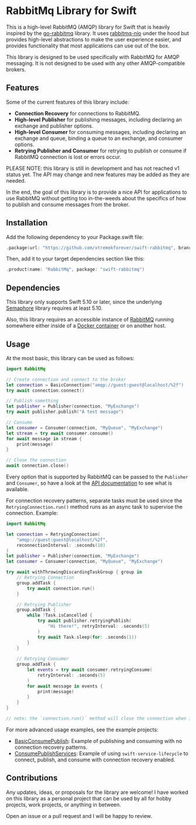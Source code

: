 # RabbitMq Library for Swift

This is a high-level RabbitMQ (AMQP) library for Swift that is heavily inspired by the [go-rabbitmq](https://github.com/wagslane/go-rabbitmq) library. It uses [rabbitmq-nio](https://github.com/funcmike/rabbitmq-nio) under the hood but provides high-level abstractions to make the user experience easier, and provides functionality that most applications can use out of the box.

This library is designed to be used specifically with RabbitMQ for AMQP messaging. It is not designed to be used with any other AMQP-compatible brokers.

## Features

Some of the current features of this library include:

- **Connection Recovery** for connections to RabbitMQ.
- **High-level Publisher** for publishing messages, including declaring an exchange and publisher options.
- **High-level Consumer** for consuming messages, including declaring an exchange and queue, binding a queue to an exchange, and consumer options.
- **Retrying Publisher and Consumer** for retrying to publish or consume if RabbitMQ connection is lost or errors occur.

PLEASE NOTE: this library is still in development and has not reached v1 status yet. The API may change and new features may be added as they are needed.

In the end, the goal of this library is to provide a nice API for applications to use RabbitMQ without getting too in-the-weeds about the specifics of how to publish and consume messages from the broker.

## Installation

Add the following dependency to your Package.swift file:

```swift
.package(url: "https://github.com/xtremekforever/swift-rabbitmq", branch: "main")
```

Then, add it to your target dependencies section like this:

```swift
.product(name: "RabbitMq", package: "swift-rabbitmq")
```

## Dependencies

This library only supports Swift 5.10 or later, since the underlying [Semaphore](https://github.com/groue/Semaphore) library requires at least 5.10.

Also, this library requires an accessible instance of [RabbitMQ](https://www.rabbitmq.com/) running somewhere either inside of a [Docker container](https://hub.docker.com/_/rabbitmq) or on another host.

## Usage

At the most basic, this library can be used as follows:

```swift
import RabbitMq

// Create connection and connect to the broker
let connection = BasicConnection("amqp://guest:guest@localhost/%2f")
try await connection.connect()

// Publish something
let publisher = Publisher(connection, "MyExchange")
try await publisher.publish("A test message")

// Consume
let consumer = Consumer(connection, "MyQueue", "MyExchange")
let stream = try await consumer.consume()
for await message in stream {
    print(message)
}

// Close the connection
await connection.close()
```

Every option that is supported by RabbitMQ can be passed to the `Publisher` and `Consumer`, so have a look at the [API documentation](https://swiftpackageindex.com/xtremekforever/swift-rabbitmq/main/documentation/rabbitmq) to see what is available.

For connection recovery patterns, separate tasks must be used since the `RetryingConnection.run()` method runs as an async task to supervise the connection. Example:

```swift
import RabbitMq

let connection = RetryingConnection(
    "amqp://guest:guest@localhost/%2f",
    reconnectionInterval: .seconds(10)
)
let publisher = Publisher(connection, "MyExchange")
let consumer = Consumer(connection, "MyQueue", "MyExchange")

try await withThrowingDiscardingTaskGroup { group in
    // Retrying Connection
    group.addTask {
        try await connection.run()
    }

    // Retrying Publisher
    group.addTask { 
        while !Task.isCancelled {
            try await publisher.retryingPublish(
                "Hi there!", retryInterval: .seconds(5)
            )
            try await Task.sleep(for: .seconds(1))
        }
    }
    
    // Retrying Consumer
    group.addTask {
        let events = try await consumer.retryingConsume(
            retryInterval: .seconds(5)
        )
        for await message in events {
            print(message)
        }
    }
}

// note: the `connection.run()` method will close the connection when it exits
```

For more advanced usage examples, see the example projects:

- [BasicConsumePublish](./Sources/Examples/BasicConsumePublish/): Example of publishing and consuming with no connection recovery patterns.
- [ConsumePublishServices](./Sources/Examples/ConsumePublishServices/): Example of using `swift-service-lifecycle` to connect, publish, and consume with connection recovery enabled.

## Contributions

Any updates, ideas, or proposals for the library are welcome! I have worked on this library as a personal project that can be used by all for hobby projects, work projects, or anything in between.

Open an issue or a pull request and I will be happy to review.
